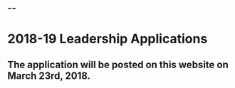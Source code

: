 ##   --
# 2018-19 Leadership Applications
## The application will be posted on this website on March 23rd, 2018.
